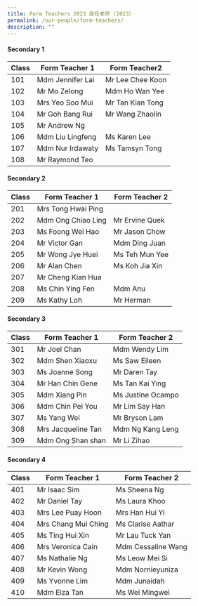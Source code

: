 ```yaml
---
title: Form Teachers 2023 级任老师 (2023）
permalink: /our-people/form-teachers/
description: ""
---
```

#### Secondary 1

| Class| Form Teacher 1 | Form Teacher2 |
| -------- | -------- | -------- |
|101     | Mdm Jennifer Lai     | Mr Lee Chee Koon     |
102 | Mr Mo Zelong| Mdm Ho Wan Yee
103| Mrs Yeo Soo Mui | Mr Tan Kian Tong
104| Mr Goh Bang Rui| Mr Wang Zhaolin
105| Mr Andrew Ng
106| Mdm Liu Lingfeng | Ms Karen Lee
107| Mdm Nur Irdawaty | Ms Tamsyn Tong
108 | Mr Raymond Teo

#### Secondary 2
 
| Class | Form Teacher 1 | Form Teacher 2 |
| -------- | -------- | -------- |
| 201     | Mrs Tong Hwai Ping     |    |
202| Mdm Ong Chiao Ling| Mr Ervine Quek
203| Ms Foong Wei Hao| Mr Jason Chow
204| Mr Victor Gan| Mdm Ding Juan
205|Mr Wong Jye Huei| Ms Teh Mun Yee
206| Mr Alan Chen| Ms Koh Jia Xin
207| Mr Cheng Kian Hua
208| Ms Chin Ying Fen| Mdm Anu
209| Ms Kathy Loh| Mr Herman

#### Secondary 3
 
| Class | Form Teacher 1 | Form Teacher 2 |
| --------  |   -------- | -------- |
| 301     | Mr Joel Chan    | Mdm Wendy Lim
302|  Mdm  Shen Xiaoxu| Ms Saw Eileen
303| Ms Joanne Song| Mr Daren Tay
304| Mr Han Chin Gene|  Ms Tan Kai Ying
305| Mdm Xiang Pin| Ms Justine Ocampo
306| Mdm Chin Pei You| Mr Lim Say Han
307| Ms Yang Wei| Mr Bryson Lam
308| Mrs Jacqueline Tan  | Mdm Ng Kang Leng
309    |    Mdm Ong Shan shan |    Mr Li Zihao

#### Secondary 4

| Class | Form Teacher 1 | Form Teacher 2 |
| -------- | -------- | -------- |
| 401    | Mr Isaac Sim     | Ms Sheena Ng    |
402| Mr Daniel Tay| Ms Laura Khoo
403| Mrs Lee Puay Hoon| Mrs Han Hui Yi
404| Mrs Chang Mui Ching| Ms Clarise Aathar
405| Ms Ting Hui Xin| Mr Lau Tuck Yan
406| Mrs Veronica Cain| Mdm Cessaline Wang
407| Ms Nathalie Ng| Ms Leow Mei Si
408| Mr Kevin Wong| Mdm Nornieyuniza
409| Ms Yvonne Lim| Mdm Junaidah
410| Mdm Elza Tan| Ms Wei Mingwei